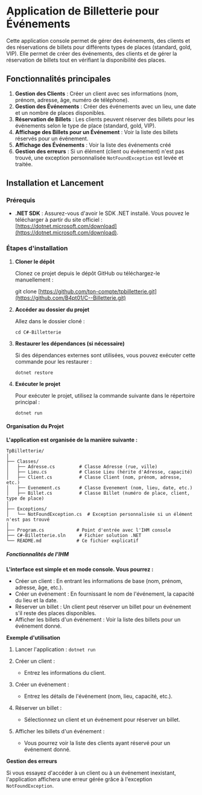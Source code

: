 ﻿# Application de Billetterie pour Événements

Cette application console permet de gérer des événements, des clients et des réservations de billets pour différents types de places (standard, gold, VIP). Elle permet de créer des événements, des clients et de gérer la réservation de billets tout en vérifiant la disponibilité des places.

## Fonctionnalités principales

1. **Gestion des Clients** : Créer un client avec ses informations (nom, prénom, adresse, âge, numéro de téléphone).
2. **Gestion des Événements** : Créer des événements avec un lieu, une date et un nombre de places disponibles.
3. **Réservation de Billets** : Les clients peuvent réserver des billets pour les événements selon le type de place (standard, gold, VIP).
4. **Affichage des Billets pour un Événement** : Voir la liste des billets réservés pour un événement.
5. **Affichage des Événements** : Voir la liste des événements créé
6. **Gestion des erreurs** : Si un élément (client ou événement) n'est pas trouvé, une exception personnalisée `NotFoundException` est levée et traitée.

## Installation et Lancement

### Prérequis

- **.NET SDK** : Assurez-vous d'avoir le SDK .NET installé. Vous pouvez le télécharger à partir du site officiel : [https://dotnet.microsoft.com/download](https://dotnet.microsoft.com/download).

### Étapes d'installation

1.  **Cloner le dépôt**

    Clonez ce projet depuis le dépôt GitHub ou téléchargez-le manuellement :

    git clone [https://github.com/ton-compte/tpbilletterie.git](https://github.com/B4pt01/C--Billetterie.git)

2.  **Accéder au dossier du projet**

    Allez dans le dossier cloné :

    `cd C#-Billetterie`

3.  **Restaurer les dépendances (si nécessaire)**

    Si des dépendances externes sont utilisées, vous pouvez exécuter cette commande pour les restaurer :

    `dotnet restore`

4.  **Exécuter le projet**

    Pour exécuter le projet, utilisez la commande suivante dans le répertoire principal :

    `dotnet run`

#### Organisation du Projet

**L'application est organisée de la manière suivante :**

```plaintext
TpBilletterie/
│
├── Classes/
│   ├── Adresse.cs         # Classe Adresse (rue, ville)
│   ├── Lieu.cs            # Classe Lieu (hérite d'Adresse, capacité)
│   ├── Client.cs          # Classe Client (nom, prénom, adresse, etc.)
│   ├── Evenement.cs       # Classe Evenement (nom, lieu, date, etc.)
│   ├── Billet.cs          # Classe Billet (numéro de place, client, type de place)
│
├── Exceptions/
│   └── NotFoundException.cs  # Exception personnalisée si un élément n'est pas trouvé
│
├── Program.cs            # Point d'entrée avec l'IHM console
├── C#-Billetterie.sln     # Fichier solution .NET
└── README.md             # Ce fichier explicatif
```

##### Fonctionnalités de l'IHM

**L'interface est simple et en mode console. Vous pourrez :**

- Créer un client : En entrant les informations de base (nom, prénom, adresse, âge, etc.).
- Créer un événement : En fournissant le nom de l'événement, la capacité du lieu et la date.
- Réserver un billet : Un client peut réserver un billet pour un événement s'il reste des places disponibles.
- Afficher les billets d'un événement : Voir la liste des billets pour un événement donné.

**Exemple d'utilisation**

1. Lancer l'application : `dotnet run`

2. Créer un client :
   - Entrez les informations du client.
3. Créer un événement :
   - Entrez les détails de l'événement (nom, lieu, capacité, etc.).
4. Réserver un billet :
   - Sélectionnez un client et un événement pour réserver un billet.
5. Afficher les billets d'un événement :
   - Vous pourrez voir la liste des clients ayant réservé pour un événement donné.

**Gestion des erreurs**

Si vous essayez d'accéder à un client ou à un événement inexistant, l'application affichera une erreur gérée grâce à l'exception `NotFoundException`.
